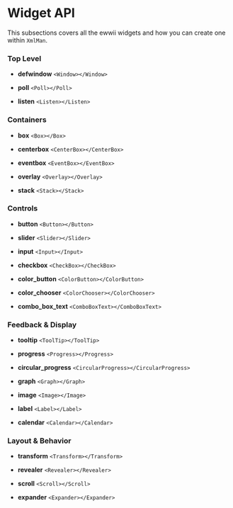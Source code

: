 # Widget API

This subsections covers all the ewwii widgets and how you can create one within `XmlMan`.

### Top Level

- **defwindow**
  `<Window></Window>`

- **poll**
  `<Poll></Poll>`

- **listen**
  `<Listen></Listen>`

### Containers

- **box**
  `<Box></Box>`

- **centerbox**
  `<CenterBox></CenterBox>`

- **eventbox**
  `<EventBox></EventBox>`

- **overlay**
  `<Overlay></Overlay>`

- **stack**
  `<Stack></Stack>`

### Controls

- **button**
  `<Button></Button>`

- **slider**
  `<Slider></Slider>`

- **input**
  `<Input></Input>`

- **checkbox**
  `<CheckBox></CheckBox>`

- **color_button**
  `<ColorButton></ColorButton>`

- **color_chooser**
  `<ColorChooser></ColorChooser>`

- **combo_box_text**
  `<ComboBoxText></ComboBoxText>`

### Feedback & Display

- **tooltip**
  `<ToolTip></ToolTip>`

- **progress**
  `<Progress></Progress>`

- **circular_progress**
  `<CircularProgress></CircularProgress>`

- **graph**
  `<Graph></Graph>`

- **image**
  `<Image></Image>`

- **label**
  `<Label></Label>`

- **calendar**
  `<Calendar></Calendar>`

### Layout & Behavior

- **transform**
  `<Transform></Transform>`

- **revealer**
  `<Revealer></Revealer>`

- **scroll**
  `<Scroll></Scroll>`

- **expander**
  `<Expander></Expander>`
